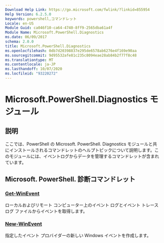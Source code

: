 ```yaml
---
Download Help Link: https://go.microsoft.com/fwlink/?linkid=855954
Help Version: 6.2.5.0
keywords: powershell,コマンドレット
Locale: en-US
Module Guid: ca046f10-ca64-4740-8ff9-2565dba61a4f
Module Name: Microsoft.PowerShell.Diagnostics
ms.date: 06/09/2017
schema: 2.0.0
title: Microsoft.PowerShell.Diagnostics
ms.openlocfilehash: 0db7d20398837e295de6578ab6276e4f169e90aa
ms.sourcegitcommit: 9d95532afe81c235c8094eae28ab84b2f77f8c48
ms.translationtype: MT
ms.contentlocale: ja-JP
ms.lasthandoff: 10/07/2020
ms.locfileid: "93220272"
---
```

# Microsoft.PowerShell.Diagnostics モジュール

## 説明

ここでは、PowerShell の Microsoft. PowerShell. Diagnostics モジュールと共にインストールされるコマンドレットのヘルプトピックについて説明します。このモジュールには、イベントログからデータを管理するコマンドレットが含まれています。

## Microsoft. PowerShell. 診断コマンドレット

### [Get-WinEvent](Get-WinEvent.md)
ローカルおよびリモート コンピューター上のイベント ログとイベント トレース ログ ファイルからイベントを取得します。

### [New-WinEvent](New-WinEvent.md)
指定したイベント プロバイダーの新しい Windows イベントを作成します。

